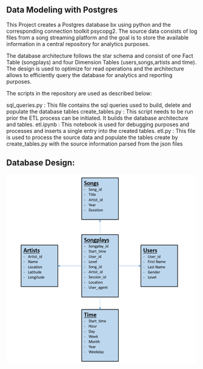 ## Data Modeling with Postgres

This Project creates a Postgres database bx using python and the corresponding connection toolkit psycopg2.
The source data consists of log files from a song streaming platform and the goal is to store the available information in a central repository for analytics purposes.

The database architecture follows the star schema and consist of one Fact Table (songplays) and four Dimension Tables (users,songs,artists and time).
The design is used to optimize for read operations and the architecture allows to efficiently query the database for analytics and reporting purposes.

The scripts in the repository are used as described below:

sql_queries.py : This file contains the sql queries used to build, delete and populate the database tables
create_tables.py : This script needs to be run prior the ETL process can be initiated. It builds the database architecture and tables.
etl.ipynb : This notebook is used for debugging purposes and processes and inserts a single entry into the created tables.
etl.py : This file is used to process the source data and populate the tables create by create_tables.py with the source information parsed from the json files

## Database Design:

<img src="./databasedesign.png" width="500" height="500">